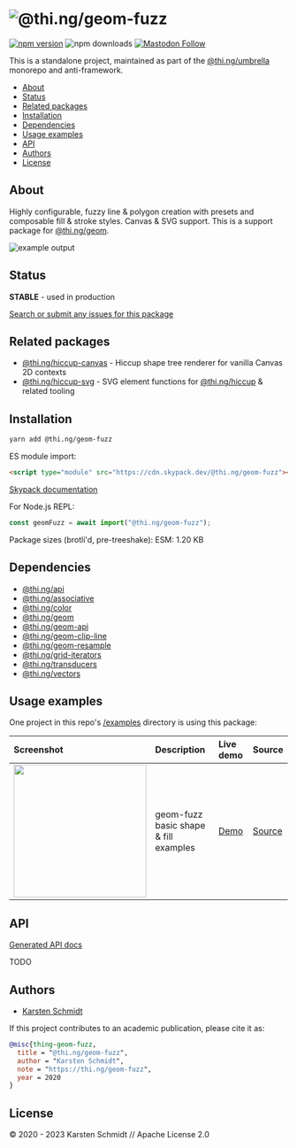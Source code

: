<!-- This file is generated - DO NOT EDIT! -->
<!-- Please see: https://github.com/thi-ng/umbrella/blob/develop/CONTRIBUTING.md#changes-to-readme-files -->

# ![@thi.ng/geom-fuzz](https://media.thi.ng/umbrella/banners-20230807/thing-geom-fuzz.svg?4405356a)

[![npm version](https://img.shields.io/npm/v/@thi.ng/geom-fuzz.svg)](https://www.npmjs.com/package/@thi.ng/geom-fuzz)
![npm downloads](https://img.shields.io/npm/dm/@thi.ng/geom-fuzz.svg)
[![Mastodon Follow](https://img.shields.io/mastodon/follow/109331703950160316?domain=https%3A%2F%2Fmastodon.thi.ng&style=social)](https://mastodon.thi.ng/@toxi)

This is a standalone project, maintained as part of the
[@thi.ng/umbrella](https://github.com/thi-ng/umbrella/) monorepo and
anti-framework.

- [About](#about)
- [Status](#status)
- [Related packages](#related-packages)
- [Installation](#installation)
- [Dependencies](#dependencies)
- [Usage examples](#usage-examples)
- [API](#api)
- [Authors](#authors)
- [License](#license)

## About

Highly configurable, fuzzy line & polygon creation with presets and composable fill & stroke styles. Canvas & SVG support. This is a support package for [@thi.ng/geom](https://github.com/thi-ng/umbrella/tree/develop/packages/geom).

![example output](https://raw.githubusercontent.com/thi-ng/umbrella/develop/assets/geom/geom-fuzz.png)

## Status

**STABLE** - used in production

[Search or submit any issues for this package](https://github.com/thi-ng/umbrella/issues?q=%5Bgeom-fuzz%5D+in%3Atitle)

## Related packages

- [@thi.ng/hiccup-canvas](https://github.com/thi-ng/umbrella/tree/develop/packages/hiccup-canvas) - Hiccup shape tree renderer for vanilla Canvas 2D contexts
- [@thi.ng/hiccup-svg](https://github.com/thi-ng/umbrella/tree/develop/packages/hiccup-svg) - SVG element functions for [@thi.ng/hiccup](https://github.com/thi-ng/umbrella/tree/develop/packages/hiccup) & related tooling

## Installation

```bash
yarn add @thi.ng/geom-fuzz
```

ES module import:

```html
<script type="module" src="https://cdn.skypack.dev/@thi.ng/geom-fuzz"></script>
```

[Skypack documentation](https://docs.skypack.dev/)

For Node.js REPL:

```js
const geomFuzz = await import("@thi.ng/geom-fuzz");
```

Package sizes (brotli'd, pre-treeshake): ESM: 1.20 KB

## Dependencies

- [@thi.ng/api](https://github.com/thi-ng/umbrella/tree/develop/packages/api)
- [@thi.ng/associative](https://github.com/thi-ng/umbrella/tree/develop/packages/associative)
- [@thi.ng/color](https://github.com/thi-ng/umbrella/tree/develop/packages/color)
- [@thi.ng/geom](https://github.com/thi-ng/umbrella/tree/develop/packages/geom)
- [@thi.ng/geom-api](https://github.com/thi-ng/umbrella/tree/develop/packages/geom-api)
- [@thi.ng/geom-clip-line](https://github.com/thi-ng/umbrella/tree/develop/packages/geom-clip-line)
- [@thi.ng/geom-resample](https://github.com/thi-ng/umbrella/tree/develop/packages/geom-resample)
- [@thi.ng/grid-iterators](https://github.com/thi-ng/umbrella/tree/develop/packages/grid-iterators)
- [@thi.ng/transducers](https://github.com/thi-ng/umbrella/tree/develop/packages/transducers)
- [@thi.ng/vectors](https://github.com/thi-ng/umbrella/tree/develop/packages/vectors)

## Usage examples

One project in this repo's
[/examples](https://github.com/thi-ng/umbrella/tree/develop/examples)
directory is using this package:

| Screenshot                                                                                                   | Description                           | Live demo                                              | Source                                                                              |
|:-------------------------------------------------------------------------------------------------------------|:--------------------------------------|:-------------------------------------------------------|:------------------------------------------------------------------------------------|
| <img src="https://raw.githubusercontent.com/thi-ng/umbrella/develop/assets/geom/geom-fuzz.png" width="240"/> | geom-fuzz basic shape & fill examples | [Demo](https://demo.thi.ng/umbrella/geom-fuzz-basics/) | [Source](https://github.com/thi-ng/umbrella/tree/develop/examples/geom-fuzz-basics) |

## API

[Generated API docs](https://docs.thi.ng/umbrella/geom-fuzz/)

TODO

## Authors

- [Karsten Schmidt](https://thi.ng)

If this project contributes to an academic publication, please cite it as:

```bibtex
@misc{thing-geom-fuzz,
  title = "@thi.ng/geom-fuzz",
  author = "Karsten Schmidt",
  note = "https://thi.ng/geom-fuzz",
  year = 2020
}
```

## License

&copy; 2020 - 2023 Karsten Schmidt // Apache License 2.0
